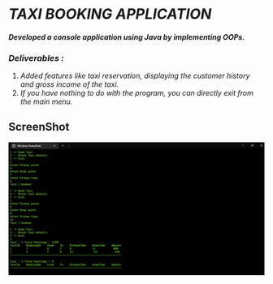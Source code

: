 # **_TAXI BOOKING APPLICATION_**

#### _Developed a console application using Java by implementing OOPs._

### **_Deliverables :_**

1. _Added features like taxi reservation, displaying the customer history and gross income of the taxi._
2. _If you have nothing to do with the program, you can directly exit from the main menu._

## ScreenShot

<img src="Images\Screenshot.png"/>
